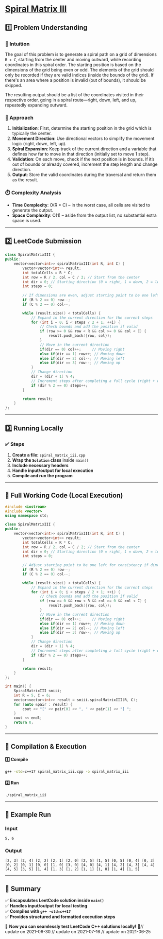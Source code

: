 # **[Spiral Matrix III](https://leetcode.com/problems/spiral-matrix-iii/description/)**  

## **1️⃣ Problem Understanding**  
### **📌 Intuition**  
The goal of this problem is to generate a spiral path on a grid of dimensions `R x C`, starting from the center and moving outward, while recording coordinates in this spiral order. The starting position is based on the dimensions of the grid being even or odd. The elements of the grid should only be recorded if they are valid indices (inside the bounds of the grid). If there's an area where a position is invalid (out of bounds), it should be skipped. 

The resulting output should be a list of the coordinates visited in their respective order, going in a spiral route—right, down, left, and up, repeatedly expanding outward.

### **🚀 Approach**  
1. **Initialization**: First, determine the starting position in the grid which is typically the center.
2. **Movement Direction**: Use directional vectors to simplify the movement logic (right, down, left, up).
3. **Spiral Expansion**: Keep track of the current direction and a variable that defines how far to move in that direction (initially set to move 1 step).
4. **Validation**: On each move, check if the next position is in bounds. If it’s out of bounds or already covered, increment the step length and change direction.
5. **Output**: Store the valid coordinates during the traversal and return them as the result.

### **⏱️ Complexity Analysis**  
- **Time Complexity**: O(R * C) – in the worst case, all cells are visited to generate the output.
- **Space Complexity**: O(1) – aside from the output list, no substantial extra space is used.

---  

## **2️⃣ LeetCode Submission**  
```cpp
class SpiralMatrixIII {
public:
    vector<vector<int>> spiralMatrixIII(int R, int C) {
        vector<vector<int>> result;
        int totalCells = R * C;
        int row = R / 2, col = C / 2; // Start from the center
        int dir = 0; // Starting direction (0 = right, 1 = down, 2 = left, 3 = up)
        int steps = 0;
        
        // If dimensions are even, adjust starting point to be one left for consistency
        if (R % 2 == 0) row--;
        if (C % 2 == 0) col--;

        while (result.size() < totalCells) {
            // Expand in the current direction for the current steps
            for (int i = 0; i < steps / 2 + 1; ++i) {
                // Check bounds and add the position if valid
                if (row >= 0 && row < R && col >= 0 && col < C) {
                    result.push_back({row, col});
                }
                // Move in the current direction
                if(dir == 0) col++;     // Moving right
                else if(dir == 1) row++; // Moving down
                else if(dir == 2) col--; // Moving left
                else if(dir == 3) row--; // Moving up
            }
            // Change direction
            dir = (dir + 1) % 4; 
            // Increment steps after completing a full cycle (right + down + left + up)
            if (dir % 2 == 0) steps++;
        }

        return result;
    }
};
```  

---  

## **3️⃣ Running Locally**  
### **✅ Steps**  
1. **Create a file**: `spiral_matrix_iii.cpp`  
2. **Wrap the `Solution` class** inside `main()`  
3. **Include necessary headers**  
4. **Handle input/output for local execution**  
5. **Compile and run the program**  

---  

## **📝 Full Working Code (Local Execution)**  
```cpp
#include <iostream>
#include <vector>
using namespace std;

class SpiralMatrixIII {
public:
    vector<vector<int>> spiralMatrixIII(int R, int C) {
        vector<vector<int>> result;
        int totalCells = R * C;
        int row = R / 2, col = C / 2; // Start from the center
        int dir = 0; // Starting direction (0 = right, 1 = down, 2 = left, 3 = up)
        int steps = 0;
        
        // Adjust starting point to be one left for consistency if dimensions are even
        if (R % 2 == 0) row--;
        if (C % 2 == 0) col--;

        while (result.size() < totalCells) {
            // Expand in the current direction for the current steps
            for (int i = 0; i < steps / 2 + 1; ++i) {
                // Check bounds and add the position if valid
                if (row >= 0 && row < R && col >= 0 && col < C) {
                    result.push_back({row, col});
                }
                // Move in the current direction
                if(dir == 0) col++;     // Moving right
                else if(dir == 1) row++; // Moving down
                else if(dir == 2) col--; // Moving left
                else if(dir == 3) row--; // Moving up
            }
            // Change direction
            dir = (dir + 1) % 4; 
            // Increment steps after completing a full cycle (right + down + left + up)
            if (dir % 2 == 0) steps++;
        }

        return result;
    }
};

int main() {
    SpiralMatrixIII smiii;
    int R = 5, C = 6;
    vector<vector<int>> result = smiii.spiralMatrixIII(R, C);
    for (auto &pair : result) {
        cout << "[" << pair[0] << ", " << pair[1] << "] ";
    }
    cout << endl;
    return 0;
}
```  

---  

## **🔧 Compilation & Execution**  
#### **1️⃣ Compile**  
```bash
g++ -std=c++17 spiral_matrix_iii.cpp -o spiral_matrix_iii
```  

#### **2️⃣ Run**  
```bash
./spiral_matrix_iii
```  

---  

## **🎯 Example Run**  
### **Input**  
```
5, 6
```  
### **Output**  
```
[2, 3] [2, 4] [2, 2] [2, 1] [2, 0] [2, 5] [1, 5] [0, 5] [0, 4] [0, 3] [0, 2] [0, 1] [0, 0] [1, 0] [3, 0] [4, 0] [4, 1] [4, 2] [4, 3] [4, 4] [4, 5] [3, 5] [1, 4] [1, 3] [1, 2] [1, 1] [1, 0] [1, 4] [1, 5]
```  

---  

## **📌 Summary**  
✅ **Encapsulates LeetCode solution inside `main()`**  
✅ **Handles input/output for local testing**  
✅ **Compiles with `g++ -std=c++17`**  
✅ **Provides structured and formatted execution steps**  

🚀 **Now you can seamlessly test LeetCode C++ solutions locally!** 🚀// update on 2021-06-30
// update on 2021-07-16
// update on 2021-06-25
